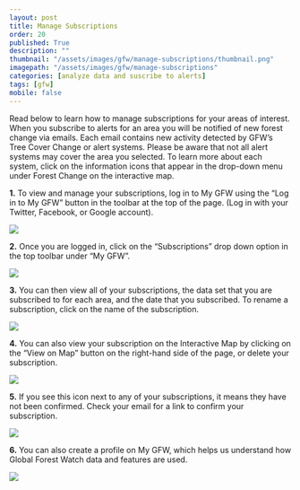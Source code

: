 ```yaml
---
layout: post
title: Manage Subscriptions
order: 20
published: True
description: ""
thumbnail: "/assets/images/gfw/manage-subscriptions/thumbnail.png"
imagepath: "/assets/images/gfw/manage-subscriptions"
categories: [analyze data and suscribe to alerts]
tags: [gfw]
mobile: false
---
```





<div id="desktopContent" class="content">
  <p>Read below to learn how to manage subscriptions for your areas of interest. When you subscribe to alerts for an area you will be notified of new forest change via emails. Each email contains new activity detected by GFW’s Tree Cover Change or alert systems. Please be aware that not all alert systems may cover the area you selected. To learn more about each system, click on the information icons that appear in the drop-down menu under Forest Change on the interactive map.</p>
  <p><strong>1.</strong> To view and manage your subscriptions, log in to My GFW using the “Log in to My GFW” button in the toolbar at the top of the page. (Log in with your Twitter, Facebook, or Google account).</p>
  <p><img src="{{site.baseurl}}{{page.imagepath}}/desktop/desktop1.png"/></p>
  <p><strong>2.</strong> Once you are logged in, click on the “Subscriptions” drop down option in the top toolbar under “My GFW”. </p>
  <p><img src="{{site.baseurl}}{{page.imagepath}}/desktop/desktop2.png"/></p>
  <p><strong>3.</strong> You can then view all of your subscriptions, the data set that you are subscribed to for each area, and the date that you subscribed. To rename a subscription, click on the name of the subscription. </p>
  <p><img src="{{site.baseurl}}{{page.imagepath}}/desktop/desktop3.png"/></p>
  <p><strong>4.</strong> You can also view your subscription on the Interactive Map by clicking on the “View on Map” button on the right-hand side of the page, or delete your subscription.</p>
  <p><img src="{{site.baseurl}}{{page.imagepath}}/desktop/desktop4.png"/></p>
  <p><strong>5.</strong> If you see this icon next to any of your subscriptions, it means they have not been confirmed. Check your email for a link to confirm your subscription. </p>
  <p><img src="{{site.baseurl}}{{page.imagepath}}/desktop/desktop5.png"/></p>
  <p><strong>6.</strong> You can also create a profile on My GFW, which helps us understand how Global Forest Watch data and features are used. </p>
  <p><img src="{{site.baseurl}}{{page.imagepath}}/desktop/desktop6.png"/></p>
</div>








<div id="mobileContent" class="content">
</div>

